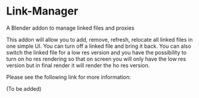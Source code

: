 # Link-Manager
A Blender addon to manage linked files and proxies

This addon will allow you to add, remove, refresh, relocate all linked files in one simple UI. You can turn off a linked file and bring it back.
You can also switch the linked file for a low res version and you have the possibility to turn on ho res rendering so that on screen you will only have the low res version but in final render it will render the ho res version.

Please see the following link for more information:

(To be added)
